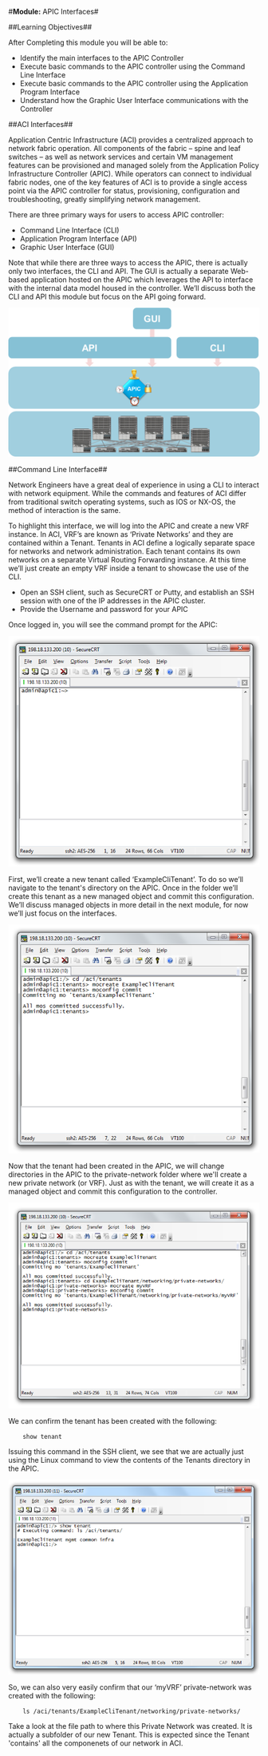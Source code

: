 #**Module:** APIC Interfaces#


##Learning Objectives##

After Completing this module you will be able to:
- Identify the main interfaces to the APIC Controller
- Execute basic commands to the APIC controller using the Command Line Interface
- Execute basic commands to the APIC controller using the Application Program Interface
- Understand how the Graphic User Interface communications with the Controller




##ACI Interfaces##

Application Centric Infrastructure (ACI) provides a centralized approach to network fabric operation.  All components of the fabric – spine and leaf switches – as well as network services and certain VM management features can be provisioned and managed solely from the Application Policy Infrastructure Controller (APIC).  While operators can connect to individual fabric nodes, one of the key features of ACI is to provide a single access point via the APIC controller for status, provisioning, configuration and troubleshooting, greatly simplifying network management. 

There are three primary ways for users to access APIC controller:
- Command Line Interface (CLI)
- Application Program Interface (API)
- Graphic User Interface (GUI)

Note that while there are three ways to access the APIC, there is actually only two interfaces, the CLI and API.  The GUI is actually a separate Web-based application hosted on the APIC which leverages the API to interface with the internal data model housed in the controller. We’ll discuss both the CLI and API this module but focus on the API going forward.
 
![APIC-Interfaces](https://github.com/bgosselin/ACI-Learning-Modules/blob/master/Foundation/Module%201%20-%20APIC%20Interfaces/Content/APIC-Interfaces.png)




##Command Line Interface##

Network Engineers have a great deal of experience in using a CLI to interact with network equipment.  While the commands and features of ACI differ from traditional switch operating systems, such as IOS or NX-OS, the method of interaction is the same.

To highlight this interface, we will log into the APIC and create a new VRF instance. In ACI, VRF’s are known as ‘Private Networks’ and they are contained within a Tenant. Tenants in ACI define a logically separate space for networks and network administration.  Each tenant contains its own networks on a separate Virtual Routing Forwarding instance. At this time we’ll just create an empty VRF inside a tenant to showcase the use of the CLI.

- Open an SSH client, such as SecureCRT or Putty, and establish an SSH session with one of the IP addresses in the APIC cluster. 
- Provide the Username and password for your APIC

Once logged in, you will see the command prompt for the APIC:
 
![CLI-Login](https://github.com/bgosselin/ACI-Learning-Modules/blob/master/Foundation/Module%201%20-%20APIC%20Interfaces/Content/CLI-Login.png)



First, we’ll create a new tenant called ‘ExampleCliTenant’.  To do so we’ll navigate to the tenant's directory on the APIC. Once in the folder we’ll create this tenant as a new managed object and commit this configuration. We’ll discuss managed objects in more detail in the next module, for now we’ll just focus on the interfaces.
 
![CLI-CreateTenant](https://github.com/bgosselin/ACI-Learning-Modules/blob/master/Foundation/Module%201%20-%20APIC%20Interfaces/Content/CLI-CreateTenant.png)



Now that the tenant had been created in the APIC, we will change directories in the APIC to the private-network folder where we'll create a new private network (or VRF). Just as with the tenant, we will create it as a managed object and commit this configuration to the controller.
 
![CLI-CreateVRF](https://github.com/bgosselin/ACI-Learning-Modules/blob/master/Foundation/Module%201%20-%20APIC%20Interfaces/Content/CLI-CreateVRF.png)



We can confirm the tenant has been created with the following:

```
	show tenant
```



Issuing this command in the SSH client, we see that we are actually just using the Linux command to view the contents of the Tenants directory in the APIC.
    
![CLI-ShowTenant](https://github.com/bgosselin/ACI-Learning-Modules/blob/master/Foundation/Module%201%20-%20APIC%20Interfaces/Content/CLI-ShowTenant.png)



So, we can also very easily confirm that our ‘myVRF’ private-network was created with the following:

```
	ls /aci/tenants/ExampleCliTenant/networking/private-networks/
```

Take a look at the file path to where this Private Network was created. It is actually a subfolder of our new Tenant.  This is expected since the Tenant 'contains' all the componenets of our network in ACI.

